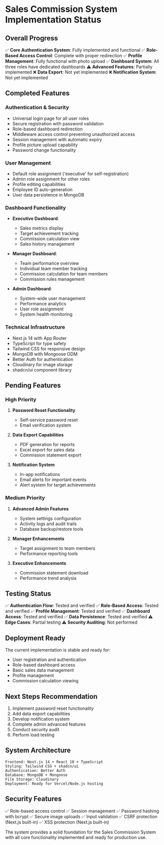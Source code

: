 # Sales Commission System Implementation Status

## Overall Progress
✅ **Core Authentication System**: Fully implemented and functional
✅ **Role-Based Access Control**: Complete with proper redirection
✅ **Profile Management**: Fully functional with photo upload
✅ **Dashboard System**: All three roles have dedicated dashboards
⚠️ **Advanced Features**: Partially implemented
❌ **Data Export**: Not yet implemented
❌ **Notification System**: Not yet implemented

## Completed Features

### Authentication & Security
- Universal login page for all user roles
- Secure registration with password validation
- Role-based dashboard redirection
- Middleware access control preventing unauthorized access
- Session management with automatic expiry
- Profile picture upload capability
- Password change functionality

### User Management
- Default role assignment ('executive' for self-registration)
- Admin role assignment for other roles
- Profile editing capabilities
- Employee ID auto-generation
- User data persistence in MongoDB

### Dashboard Functionality
- **Executive Dashboard**:
  - Sales metrics display
  - Target achievement tracking
  - Commission calculation view
  - Sales history management
  
- **Manager Dashboard**:
  - Team performance overview
  - Individual team member tracking
  - Commission calculation for team members
  - Commission rules management

- **Admin Dashboard**:
  - System-wide user management
  - Performance analytics
  - User role assignment
  - System health monitoring

### Technical Infrastructure
- Next.js 14 with App Router
- TypeScript for type safety
- Tailwind CSS for responsive design
- MongoDB with Mongoose ODM
- Better Auth for authentication
- Cloudinary for image storage
- shadcn/ui component library

## Pending Features

### High Priority
1. **Password Reset Functionality**
   - Self-service password reset
   - Email verification system

2. **Data Export Capabilities**
   - PDF generation for reports
   - Excel export for sales data
   - Commission statement export

3. **Notification System**
   - In-app notifications
   - Email alerts for important events
   - Alert system for target achievements

### Medium Priority
1. **Advanced Admin Features**
   - System settings configuration
   - Activity logs and audit trails
   - Database backup/restore tools

2. **Manager Enhancements**
   - Target assignment to team members
   - Performance reporting tools

3. **Executive Enhancements**
   - Commission statement download
   - Performance trend analysis

## Testing Status
✅ **Authentication Flow**: Tested and verified
✅ **Role-Based Access**: Tested and verified
✅ **Profile Management**: Tested and verified
✅ **Dashboard Access**: Tested and verified
✅ **Data Persistence**: Tested and verified
⚠️ **Edge Cases**: Partial testing
⚠️ **Security Auditing**: Not performed

## Deployment Ready
The current implementation is stable and ready for:
- User registration and authentication
- Role-based dashboard access
- Basic sales data management
- Profile management
- Commission calculation viewing

## Next Steps Recommendation
1. Implement password reset functionality
2. Add data export capabilities
3. Develop notification system
4. Complete admin advanced features
5. Conduct security audit
6. Perform load testing

## System Architecture
```
Frontend: Next.js 14 + React 18 + TypeScript
Styling: Tailwind CSS + shadcn/ui
Authentication: Better Auth
Database: MongoDB + Mongoose
File Storage: Cloudinary
Deployment: Ready for Vercel/Node.js hosting
```

## Security Features
✅ Role-based access control
✅ Session management
✅ Password hashing with bcrypt
✅ Secure image uploads
✅ Input validation
✅ CSRF protection (Next.js built-in)
✅ XSS protection (Next.js built-in)

The system provides a solid foundation for the Sales Commission System with all core functionality implemented and ready for production use.
